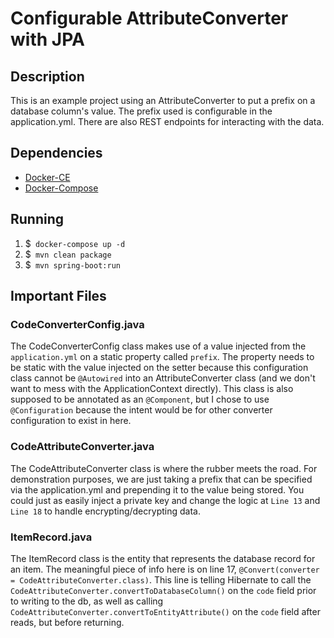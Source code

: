 # Configurable AttributeConverter with JPA

## Description
This is an example project using an AttributeConverter to put a prefix on a database column's value. 
The prefix used is configurable in the application.yml. There are also REST endpoints for interacting
with the data.

## Dependencies
- [Docker-CE](https://docs.docker.com/install/)
- [Docker-Compose](https://docs.docker.com/compose/install/)

## Running
1. $` docker-compose up -d`
2. $` mvn clean package`
3. $` mvn spring-boot:run`

## Important Files
### CodeConverterConfig.java
The CodeConverterConfig class makes use of a value injected from the `application.yml` 
on a static property called `prefix`. The property needs to be static with the value injected on the setter 
because this configuration class cannot be `@Autowired` into an AttributeConverter class (and we don't want to
mess with the ApplicationContext directly).  This class is also supposed to be annotated as an `@Component`,
but I chose to use `@Configuration` because the intent would be for other converter configuration to exist in here.  

  
### CodeAttributeConverter.java
The CodeAttributeConverter class is where the rubber meets the road. For demonstration purposes, we are just taking
a prefix that can be specified via the application.yml and prepending it to the value being stored. You could just as 
easily inject a private key and change the logic at `Line 13` and `Line 18` to handle encrypting/decrypting data. 
  
### ItemRecord.java
The ItemRecord class is the entity that represents the database record for an item. The meaningful piece of info
here is on line 17, `@Convert(converter = CodeAttributeConverter.class)`. This line is telling Hibernate to call 
the `CodeAttributeConverter.convertToDatabaseColumn()` on the `code` field prior to writing to the db, as well as 
calling `CodeAttributeConverter.convertToEntityAttribute()` on the `code` field after reads, but before returning.  


